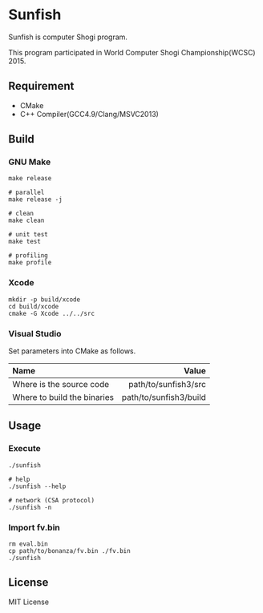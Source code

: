 Sunfish
========

Sunfish is computer Shogi program.

This program participated in World Computer Shogi Championship(WCSC) 2015.

Requirement
-----------

- CMake
- C++ Compiler(GCC4.9/Clang/MSVC2013)

Build
-----

### GNU Make

```
make release

# parallel
make release -j

# clean
make clean

# unit test
make test

# profiling
make profile
```

### Xcode

```
mkdir -p build/xcode
cd build/xcode
cmake -G Xcode ../../src
```

### Visual Studio

Set parameters into CMake as follows.

| Name                        | Value                  |
|:----------------------------|-----------------------:|
| Where is the source code    | path/to/sunfish3/src   |
| Where to build the binaries | path/to/sunfish3/build |

Usage
-----

### Execute

```
./sunfish

# help
./sunfish --help

# network (CSA protocol)
./sunfish -n
```

### Import fv.bin

```
rm eval.bin
cp path/to/bonanza/fv.bin ./fv.bin
./sunfish
```

License
-------

MIT License
